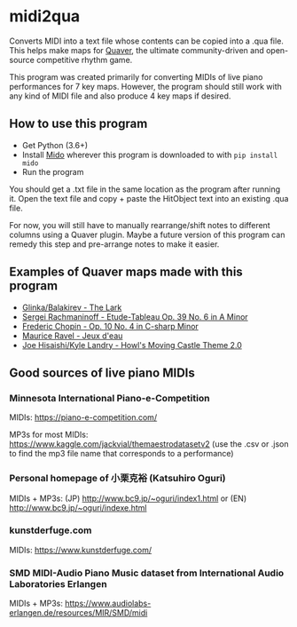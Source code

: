 # midi2qua
Converts MIDI into a text file whose contents can be copied into a .qua file. This helps make maps for [Quaver](https://github.com/Quaver), the ultimate community-driven and open-source competitive rhythm game.

This program was created primarily for converting MIDIs of live piano performances for 7 key maps. However, the program should still work with any kind of MIDI file and also produce 4 key maps if desired.

## How to use this program
* Get Python (3.6+)
* Install [Mido](https://mido.readthedocs.io/en/latest/) wherever this program is downloaded to with `pip install mido`
* Run the program

You should get a .txt file in the same location as the program after running it. Open the text file and copy + paste the HitObject text into an existing .qua file.

For now, you will still have to manually rearrange/shift notes to different columns using a Quaver plugin. Maybe a future version of this program can remedy this step and pre-arrange notes to make it easier. 

## Examples of Quaver maps made with this program
- [Glinka/Balakirev - The Lark](https://quavergame.com/mapset/9136)
- [Sergei Rachmaninoff - Etude-Tableau Op. 39 No. 6 in A Minor](https://quavergame.com/mapset/9377)
- [Frederic Chopin - Op. 10 No. 4 in C-sharp Minor](https://quavergame.com/mapset/11405)
- [Maurice Ravel - Jeux d'eau](https://quavergame.com/mapset/11945)
- [Joe Hisaishi/Kyle Landry - Howl's Moving Castle Theme 2.0](https://quavergame.com/mapset/12245)

## Good sources of live piano MIDIs
### Minnesota International Piano-e-Competition
MIDIs: https://piano-e-competition.com/

MP3s for most MIDIs: https://www.kaggle.com/jackvial/themaestrodatasetv2 (use the .csv or .json to find the mp3 file name that corresponds to a performance)
### Personal homepage of 小栗克裕 (Katsuhiro Oguri)
MIDIs + MP3s: (JP) http://www.bc9.jp/~oguri/index1.html or (EN) http://www.bc9.jp/~oguri/indexe.html
### kunstderfuge.com
MIDIs: https://www.kunstderfuge.com/
### SMD MIDI-Audio Piano Music dataset from International Audio Laboratories Erlangen
MIDIs + MP3s: https://www.audiolabs-erlangen.de/resources/MIR/SMD/midi
